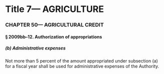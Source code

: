 
# Title 7— AGRICULTURE
### CHAPTER 50— AGRICULTURAL CREDIT
#### § 2009bb–12. Authorization of appropriations
##### (b) Administrative expenses

Not more than 5 percent of the amount appropriated under subsection (a) for a fiscal year shall be used for administrative expenses of the Authority.
